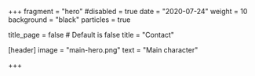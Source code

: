 +++
fragment = "hero"
#disabled = true
date = "2020-07-24"
weight = 10
background = "black"
particles = true

title_page = false # Default is false
title = "Contact"

[header]
  image = "main-hero.png"
  text = "Main character"

+++
